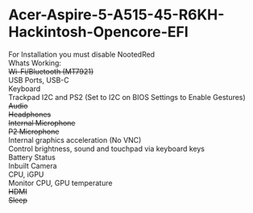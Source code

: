 # Acer-Aspire-5-A515-45-R6KH-Hackintosh-Opencore-EFI  
For Installation you must disable NootedRed  
Whats Working:  
~~Wi-Fi/Bluetooth (MT7921)~~  
USB Ports, USB-C  
Keyboard  
Trackpad I2C and PS2 (Set to I2C on BIOS Settings to Enable Gestures)  
~~Audio~~  
~~Headphones~~  
~~Internal Microphone~~  
~~P2 Microphone~~  
Internal graphics acceleration (No VNC)  
Control brightness, sound and touchpad via keyboard keys  
Battery Status  
Inbuilt Camera  
CPU, iGPU  
Monitor CPU, GPU temperature  
~~HDMI~~  
~~Sleep~~  
